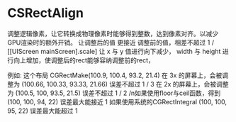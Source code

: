 # CSRectAlign


调整逻辑像素，让它转换成物理像素时能够得到整数，达到像素对齐。以减少GPU渲染时的额外开销。
让调整后的值 更接近 调整前的值，相差不超过 1 / [[UIScreen mainScreen].scale]
让 x 与 y 值进行向下减少， width 与 height 进行向上增加，使调整后的rect能够容纳调整前的rect，

例如: 这个布局      CGRectMake(100.9,  100.4,  93.2,  21.4)
     在 3x 的屏幕上，会被调整为 (100.66, 100.33, 93.33, 21.66)  误差不超过 1 / 3
     在 2x 的屏幕上，会被调整为 (100.5,  100,    93.5,  21.5)   误差不超过 1 / 2
/n如果使用floor与ceil函数，得到   (100,    100,    94,    22)     误差最大能接近 1
如果使用系统的CGRectIntegral   (100,    100,    95,    22)     误差最大能超过 1

